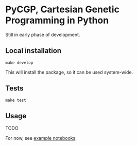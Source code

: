 # PyCGP, Cartesian Genetic Programming in Python

Still in early phase of development.

## Local installation
```
make develop
```
This will install the package, so it can be used system-wide.

## Tests
```
make test
```

## Usage

TODO

For now, see [example notebooks](https://github.com/Jarino/pycgp-notebooks).
